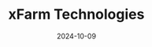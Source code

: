 ---  
layout: startup_page  
title: "xFarm Technologies"  
id: "xfarm.ag"  
permalink: "/xfarmtechnologiesxfarm.ag10092024/"  
website: "https://www.xfarm.ag/en"  
funding_round: "Series C"  
funding_amount: "€36M"  
investors: "Partech, Mouro Capital, Swisscom Ventures, United Ventures"  
about: "xFarm Technologies is an agritech company that digitalizes the agri-food sector to enhance sustainability. It provides tools and technologies for data analysis, regenerative agriculture, and farm management, aiming to improve efficiency and sustainability for farmers globally."  
markets: "Agritech, Fintech, Insurtech, AI, Software Development"  
hq: "Manno, Canton Ticino, Switzerland"  
founded_year: "2017"  
linkedin: "https://www.linkedin.com/company/xfarm-technologies/"  
twitter: "https://twitter.com/helloxfarm"  
instagram: ""  
facebook: "https://www.facebook.com/helloxfarm"  
crunchbase: "https://www.crunchbase.com/organization/x-farm"  
pitchbook: "https://pitchbook.com/profiles/company/484566-22"  

date_display: "09-Oct-2024"  
date: "2024-10-09"

# SEO Optimization  
meta_title: "xFarm Technologies - Series C Funding (€36M)"  
meta_description: "xFarm Technologies, xFarm Technologies is an agritech company that digitalizes the agri-food sector to enhance sustainability. It provides tools and technologies for data..."  
meta_keywords: "xFarm Technologies, Agritech, Fintech, Insurtech, AI, Software Development, Series C funding"  
canonical_url: "https://startup.projectstartups.com/xfarmtechnologiesxfarm.ag10092024/"  
---